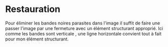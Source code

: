 # Restauration

Pour éliminer les bandes noires parasites dans l'image il suffit de faire une passer l'image par une fermeture avec un élément structurant approprié.
Ici comme les bandes sont verticale , une ligne horizontale convient tout à fait pour mon élément structurant.